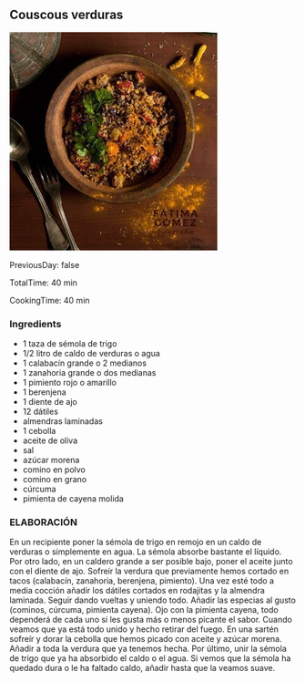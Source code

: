 [title]: #()

## Couscous verduras

[img]: #()

![](../docs/imgs/0030-couscous-verduras.jpg)

[#url]:#()

[](https://www.leblue.es/couscous-vegetariano-mi-homenaje-particular-a-la-curcuma/)

[recipe-time]: #()

PreviousDay: false

TotalTime: 40 min

CookingTime: 40 min

[ingredients-content]: #()

### Ingredients

   - 1 taza de sémola de trigo
   - 1/2 litro de caldo de verduras o agua
   - 1 calabacín grande o 2 medianos
   - 1 zanahoria grande o dos medianas
   - 1 pimiento rojo o amarillo
   - 1 berenjena
   - 1 diente de ajo
   - 12 dátiles
   - almendras laminadas
   - 1 cebolla
   - aceite de oliva
   - sal
   - azúcar morena
   - comino en polvo
   - comino en grano
   - cúrcuma
   - pimienta de cayena molida

[content]: #()



### ELABORACIÓN

En un recipiente poner la sémola de trigo en remojo en un caldo de verduras
o simplemente en agua. La sémola absorbe bastante el líquido. Por otro
lado, en un caldero grande a ser posible bajo, poner el aceite junto con el
diente de ajo. Sofreír la verdura que previamente hemos cortado en tacos
(calabacín, zanahoria, berenjena, pimiento). Una vez esté todo a media
cocción añadir los dátiles cortados en rodajitas y la almendra laminada.
Seguir dando vueltas y uniendo todo. Añadir las especias al gusto (cominos,
cúrcuma, pimienta cayena). Ojo con la pimienta cayena, todo dependerá de
cada uno si les gusta más o menos picante el sabor. Cuando veamos que ya
está todo unido y hecho retirar del fuego. En una sartén sofreír y dorar la
cebolla que hemos picado con aceite y azúcar morena. Añadir a toda la
verdura que ya tenemos hecha. Por último, unir la sémola de trigo que ya ha
absorbido el caldo o el agua. Si vemos que la sémola ha quedado dura o le
ha faltado caldo, añadir hasta que la veamos suave.
